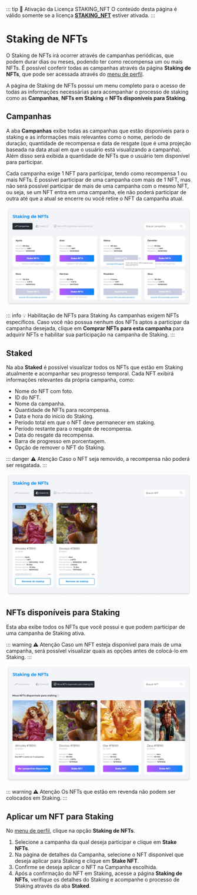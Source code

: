 ::: tip 🔐 Ativação da Licença <feature>STAKING_NFT</feature>
O conteúdo desta página é válido somente se a licença [<feature>**STAKING_NFT**</feature>](../about/licenses.md) estiver ativada.
:::

# Staking de NFTs
O Staking de NFTs irá ocorrer através de campanhas periódicas, que podem durar dias ou meses, podendo ter como recompensa um ou mais NFTs. É possível conferir todas as campanhas através da página **Staking de NFTs**, que pode ser acessada através do [menu de perfil](../profile/profile.md).

A página de Staking de NFTs possui um menu completo para o acesso de todas as informações necessárias para acompanhar o processo de staking como as **Campanhas**, **NFTs em Staking** e **NFTs disponíveis para Staking**.

## Campanhas
A aba **Campanhas** exibe todas as campanhas que estão disponíveis para o staking e as informações mais relevantes como o nome, período de duração, quantidade de recompensa e data de resgate (que é uma projeção baseada na data atual em que o usuário está visualizando a campanha). Além disso será exibida a quantidade de NFTs que o usuário tem disponível para participar. 

Cada campanha exige 1 NFT para participar, tendo como recompensa 1 ou mais NFTs. É possível participar de uma campanha com mais de 1 NFT, mas não será possível participar de mais de uma campanha com o mesmo NFT, ou seja, se um NFT entra em uma campanha, ele não poderá participar de outra até que a atual se encerre ou você retire o NFT da campanha atual.

![image](../img/nfts/nfts_staking_campaigns.png)

::: info 💡 Habilitação de NFTs para Staking
As campanhas exigem NFTs específicos. Caso você não possua nenhum dos NFTs aptos a participar da campanha desejada, clique em **Comprar NFTs para esta campanha** para adquirir NFTs e habilitar sua participação na campanha de Staking.
:::

## Staked
Na aba **Staked** é possível visualizar todos os NFTs que estão em Staking atualmente e acompanhar seu progresso temporal. Cada NFT exibirá informações relevantes da própria campanha, como:

* Nome do NFT com foto.
* ID do NFT.
* Nome da campanha.
* Quantidade de NFTs para recompensa.
* Data e hora do início do Staking.
* Período total em que o NFT deve permanecer em staking.
* Período restante para o resgate de recompensa.
* Data do resgate da recompensa.
* Barra de progresso em porcentagem.
* Opção de remover o NFT do Staking.

::: danger ⚠️ <dangerblocktitle>Atenção</dangerblocktitle>
<dangerblocktext>Caso o NFT seja removido, a recompensa não poderá ser resgatada.</dangerblocktext>
:::

![image](../img/nfts/nfts_staking_staked.png)

## NFTs disponíveis para Staking
Esta aba exibe todos os NFTs que você possui e que podem participar de uma campanha de Staking ativa.

::: warning ⚠️ <warningblocktitle>Atenção</warningblocktitle>
<warningblocktext>Caso um NFT esteja disponível para mais de uma campanha, será possível visualizar quais as opções antes de colocá-lo em Staking.</warningblocktext>
:::

![image](../img/nfts/nfts_staking_available.png)

::: warning ⚠️ <warningblocktitle>Atenção</warningblocktitle>
<warningblocktext>Os NFTs que estão em revenda não podem ser colocados em Staking.</warningblocktext>
:::

## Aplicar um NFT para Staking
No [menu de perfil](../profile/profile.md), clique na opção **Staking de NFTs**.

1. Selecione a campanha da qual deseja participar e clique em **Stake NFTs**.
2. Na página de detalhes da Campanha, selecione o NFT disponível que deseja aplicar para Staking e clique em **Stake NFT**.
3. Confirme se deseja aplicar o NFT na Campanha escolhida.
4. Após a confirmação do NFT em Staking, acesse a página **Staking de NFTs**, verifique os detalhes do Staking e acompanhe o processo de Staking através da aba **Staked**.